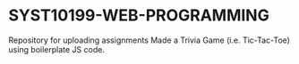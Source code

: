 # SYST10199-WEB-PROGRAMMING
Repository for uploading assignments
Made a Trivia Game (i.e. Tic-Tac-Toe) using boilerplate JS code.
